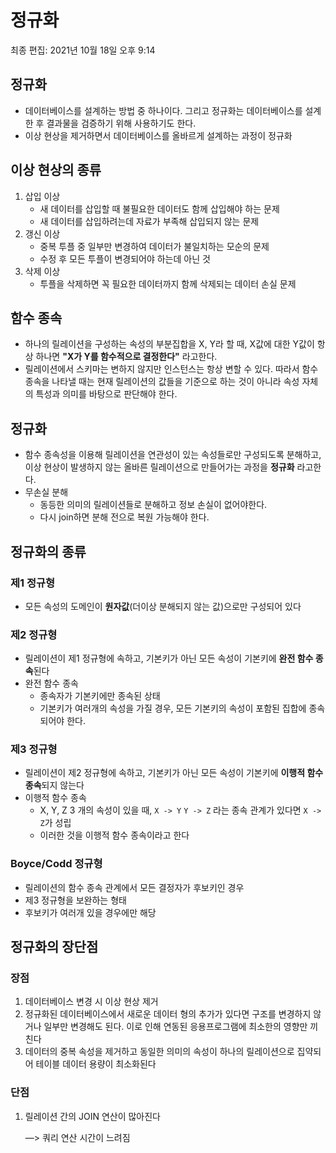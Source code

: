 # 정규화

최종 편집: 2021년 10월 18일 오후 9:14

## 정규화

- 데이터베이스를 설계하는 방법 중 하나이다. 그리고 정규화는 데이터베이스를 설계한 후 결과물을 검증하기 위해 사용하기도 한다.
- 이상 현상을 제거하면서 데이터베이스를 올바르게 설계하는 과정이 정규화

## 이상 현상의 종류

1. 삽입 이상
    - 새 데이터를 삽입할 때 불필요한 데이터도 함께 삽입해야 하는 문제
    - 새 데이터를 삽입하려는데 자료가 부족해 삽입되지 않는 문제
2. 갱신 이상
    - 중복 투플 중 일부만 변경하여 데이터가 불일치하는 모순의 문제
    - 수정 후 모든 투플이 변경되어야 하는데 아닌 것
3. 삭제 이상
    - 투플을 삭제하면 꼭 필요한 데이터까지 함께 삭제되는 데이터 손실 문제

## 함수 종속

- 하나의 릴레이션을 구성하는 속성의 부분집합을 X, Y라 할 때, X값에 대한 Y값이 항상 하나면 **"X가 Y를 함수적으로 결정한다"** 라고한다.
- 릴레이션에서 스키마는 변하지 않지만 인스턴스는 항상 변할 수 있다. 따라서 함수 종속을 나타낼 때는 현재 릴레이션의 값들을 기준으로 하는 것이 아니라 속성 자체의 특성과 의미를 바탕으로 판단해야 한다.

## 정규화

- 함수 종속성을 이용해 릴레이션을 연관성이 있는 속성들로만 구성되도록 분해하고, 이상 현상이 발생하지 않는 올바른 릴레이션으로 만들어가는 과정을 **정규화** 라고한다.
- 무손실 분해
    - 동등한 의미의 릴레이션들로 분해하고 정보 손실이 없어야한다.
    - 다시 join하면 분해 전으로 복원 가능해야 한다.
    

## 정규화의 종류

### 제1 정규형

- 모든 속성의 도메인이 **원자값**(더이상 분해되지 않는 값)으로만 구성되어 있다

### 제2 정규형

- 릴레이션이 제1 정규형에 속하고, 기본키가 아닌 모든 속성이 기본키에 **완전 함수 종속**된다
- 완전 함수 종속
    - 종속자가 기본키에만 종속된 상태
    - 기본키가 여러개의 속성을 가질 경우, 모든 기본키의 속성이 포함된 집합에 종속되어야 한다.

### 제3 정규형

- 릴레이션이 제2 정규형에 속하고, 기본키가 아닌 모든 속성이 기본키에 **이행적 함수 종속**되지 않는다
- 이행적 함수 종속
    - X, Y, Z 3 개의 속성이 있을 때, `X -> Y` `Y -> Z` 라는 종속 관계가 있다면 `X -> Z`가 성립
    - 이러한 것을 이행적 함수 종속이라고 한다

### Boyce/Codd 정규형

- 릴레이션의 함수 종속 관계에서 모든 결정자가 후보키인 경우
- 제3 정규형을 보완하는 형태
- 후보키가 여러개 있을 경우에만 해당

## 정규화의 장단점

### 장점

1. 데이터베이스 변경 시 이상 현상 제거
2. 정규화된 데이터베이스에서 새로운 데이터 형의 추가가 있다면 구조를 변경하지 않거나 일부만 변경해도 된다. 이로 인해 연동된 응용프로그램에 최소한의 영향만 끼친다
3. 데이터의 중복 속성을 제거하고 동일한 의미의 속성이 하나의 릴레이션으로 집약되어 테이블 데이터 용량이 최소화된다

### 단점

1. 릴레이션 간의 JOIN 연산이 많아진다
    
    —> 쿼리 연산 시간이 느려짐